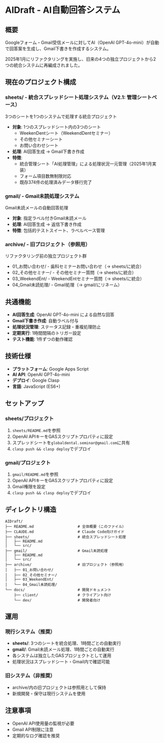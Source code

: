 # AIDraft - AI自動回答システム

## 概要
Googleフォーム・Gmail受信メールに対してAI（OpenAI GPT-4o-mini）が自動で回答案を生成し、Gmail下書きを作成するシステム。

2025年1月にリファクタリングを実施し、旧来の4つの独立プロジェクトから2つの統合システムに再編成されました。

## 現在のプロジェクト構成

### sheets/ - 統合スプレッドシート処理システム（V2.1: 管理シートベース）
3つのシートを1つのシステムで処理する統合プロジェクト
- **対象**: 1つのスプレッドシート内の3つのシート
  - WeekenDentシート（WeekendDentセミナー）
  - その他セミナーシート
  - お問い合わせシート
- **処理**: AI回答生成 → Gmail下書き作成
- **特徴**: 
  - 統合管理シート「AI処理管理」による処理状況一元管理（2025年1月実装）
  - フォーム項目数無制限対応
  - 既存374件の処理済みデータ移行完了

### gmail/ - Gmail未読処理システム  
Gmail未読メールの自動回答処理
- **対象**: 指定ラベル付きGmail未読メール
- **処理**: AI回答生成 → 返信下書き作成
- **特徴**: 包括的テストスイート、ラベルベース管理

### archive/ - 旧プロジェクト（参照用）
リファクタリング前の独立プロジェクト群
- 01_お問い合わせ/ - 歯科セミナーお問い合わせ（→ sheets/に統合）
- 02_その他セミナー/ - その他セミナー質問（→ sheets/に統合）
- 03_WeekendEnt/ - WeekendEntセミナー質問（→ sheets/に統合）
- 04_Gmail未読処理/ - Gmail処理（→ gmail/にリネーム）

## 共通機能
- **AI回答生成**: OpenAI GPT-4o-mini による自然な回答
- **Gmail下書き作成**: 自動ラベル付与
- **処理状況管理**: ステータス記録・重複処理防止
- **定期実行**: 1時間間隔のトリガー設定
- **テスト機能**: 1件ずつの動作確認

## 技術仕様
- **プラットフォーム**: Google Apps Script
- **AI API**: OpenAI GPT-4o-mini
- **デプロイ**: Google Clasp
- **言語**: JavaScript (ES6+)

## セットアップ

### sheets/プロジェクト
1. `sheets/README.md`を参照
2. OpenAI APIキーをGASスクリプトプロパティに設定
3. スプレッドシートを`globaldental.seminar@gmail.com`に共有
4. `clasp push && clasp deploy`でデプロイ

### gmail/プロジェクト  
1. `gmail/README.md`を参照
2. OpenAI APIキーをGASスクリプトプロパティに設定
3. Gmail権限を設定
4. `clasp push && clasp deploy`でデプロイ

## ディレクトリ構造
```
AIDraft/
├── README.md                    # 全体概要（このファイル）
├── CLAUDE.md                    # Claude Code向けガイド
├── sheets/                      # 統合スプレッドシート処理
│   ├── README.md
│   └── src/
├── gmail/                       # Gmail未読処理
│   ├── README.md
│   └── src/
├── archive/                     # 旧プロジェクト（参照用）
│   ├── 01_お問い合わせ/
│   ├── 02_その他セミナー/
│   ├── 03_WeekendEnt/
│   └── 04_Gmail未読処理/
└── docs/                        # 開発ドキュメント
    ├── client/                  # クライアント向け
    └── dev/                     # 開発者向け
```

## 運用

### 現行システム（推奨）
- **sheets/**: 3つのシートを統合処理、1時間ごとの自動実行
- **gmail/**: Gmail未読メール処理、1時間ごとの自動実行
- 各システムは独立したGASプロジェクトとして運用
- 処理状況はスプレッドシート・Gmail内で確認可能

### 旧システム（非推奨）
- archive/内の旧プロジェクトは参照用として保持
- 新規開発・保守は現行システムを使用

## 注意事項
- OpenAI API使用量の監視が必要
- Gmail API制限に注意
- 定期的なログ確認を推奨